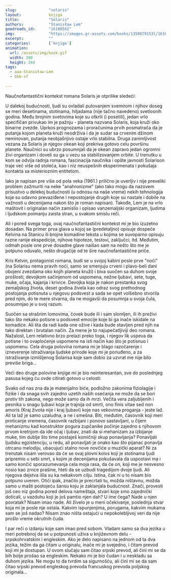 ```yaml
---
slug:              "solaris"
layout:            knjiga
title:             "Solaris"
authors:           "Stanisław Lem"
goodreads_id:      "16100562"
img:               "https://images.gr-assets.com/books/1350879153l/16100562.jpg"
excerpt:           ""
categories:        ['knjige']
animation:
  url: /assets/img/book.gif
  width: 300
  height: 244
tags:
  - aaa-Stanisław-Lem
  - bbb-sf
  
---
```


Naučnofantastični kontekst romana Solaris je otprilike sledeći:

U dalekoj budućnosti, ljudi su ovladali putovanjem svemirom i njihov doseg se meri desetinama, stotinama, hiljadama (nije 
tačno navedeno) svetlosnih godina. Među brojnim svetovima koje su otkrili (i posetili), jedan vrlo specifičan privukao 
im je pažnju - planeta nazvana Solaris, koja kruži oko binarne zvezde. Uprkos prognozama i proračunima prvih posmatrača 
da je putanja kojom planeta kruži neodrživa i da je sudar sa crvenim džinom neminovan, putanja neobjašnjivo ostaje vrlo 
stabilna. Druga zanimljivost vezana za Solaris je njegov okean koji prekriva gotovo celu površinu planete. Naučnici su 
ubrzo posumnjali da je okean zapravo jedan ogromni živi organizam i doveli su ga u vezu sa stabilizovanjem orbite. U 
trenutku u kom se odvija radnja romana, fascinacija naučnika i opšte javnosti Solarison traje već više od stoleća, kao 
i niz neuspešnih eksperimenata i pokušaja kontakta sa misterioznim entitetom.

Iako je napisan pre više od pola veka (1961.) prilično je uverljiv i nije preveliki problem zažmuriti na neke "anahronizme" 
(ako tako mogu da nazovem prisustvo u delekoj budućnosti (u odnosu na naše vreme) nekih tehnologija koje su odavno 
prevaziđene i nepostojanje drugih koje su nastale i dobile na važnosti u decenijama nakon što je roman napisan). Takođe, 
Lem je na vrlo maštovit i originalan način zamislio i opisao vanzemaljski organizam, ljudima i ljudskom poimanju zaista 
stran, u svakom smislu reči.

Ali i pored svega toga, ovaj naučnofantastični kontekst mi je bio izuzetno dosadan. Na primer prva glava u kojoj se 
(predetaljno) opisuje dospeće Kelvina na Stanicu ili brojne komadine teksta u kojima se suvoparno opisuju razne ranije 
ekspedicije, njihove hipoteze, testovi, zaključci, itd. Međutim, odmah posle one prve dosadne glave naišao sam na nešto 
što me je potpuno oduvalo, nešto drugačije od te šire naučnofantastične priče.

Kris Kelvin, protagonist romana, budi se u svojoj kabini posle prve "noći" (na Solarisu nema pravih noći, samo se smenjuju 
crveni i plavo-beli dani obojeni zvezdama oko kojih planeta kruži) i biva suočen sa duhom svoje prošlosti, devojkom 
sačinjenom od uspomena, nežne ljubavi, sete, tuge, muke, očaja, kajanja i krivice. Devojka koja je nakon prestanka svog 
zemaljskog života, deset godina živela kao odraz svog prethodnog postojanja potisnuta u njegovu podsvest a sada se opet 
volšebno stvorila pred njim, do te mere stvarna, da ne mogavši da posumnja u svoja čula, posumnjao je u svoj razum.

Suočen sa strašnim lomovima, čovek bude ili i sam slomljen, ili ih preživi tako što nekako potisne u podsvest emocije 
koje bi ga inače iskidale na komadiće. Ali šta da radi kada one ožive i kada bude stavljen pred njih na tako direktan i 
brutalan način. Za mene je to najupečatljiviji deo romana. Nažalost, Lem relativno brzo prelazi preko toga, i njegov lik 
uspeva da potisne i to ovaploćenje uspomene na isti način kao što je potisnuo i uspomenu. Cela druga polovina romana mi 
je blago razočarenje i izneverenje istraživanja ljudske prirode koje mi je ponuđeno, a za istraživanje izmišljenog 
Solarisa koje sam dobio za uzvrat me nije bilo previše briga...

Veći deo druge polovine knjige mi je bio neinteresantan, sve do poslednjeg pasusa kojeg ću ovde citirati gotovo u celosti:

Svako od nas zna da je materijalno biće, podložno zakonima fiziolagije i fizike i da snaga svih zajedno uzetih naših 
osećanja ne može da se bori protiv tih zakona, nego može samo da ih mrzi. Večita vera zaljubljenih i pesnika u snagu 
ljubavi koja je trajnija od smrti, ono finis vitae sed non amoris (Kraj života nije i kraj ljubavi) koje nas vekovima 
proganja - jeste laž. Ali ta laž je samo uzaludna, a ne i smešna. Biti, međutim, časovnik koji meri proticanje vremena, 
časovnik razbijani i ponovo sastavljani, u čijem mehanizmu kad konstruktor pogura zupčanike počinje zajedno s njihovom 
prvom kretnjom da ide očaj i ljubav, znati da si mehanizam za izbijanje muke, tim dublje što time postaješ komičniji skup 
ponavljanja? Ponavljati ljudsku egzistenciju, u redu, ali ponavljati je onako kao što pijanac ponavlja otrcanu melodiju, 
ubacujući stalno nove novčiće u muzički aparat? Ni za trenutak nisam verovao da će se ovaj plovni kolos koji je stotinama 
ljudi pripremio u sebi smrt, s kojim je decenijama pokušavala da uspostavi ma i samo končić sporazumevanja cela moja rasa, 
da će on, koji me je nesvesno nosio kao zrnce prašine, hteti da se uzbudi tragedijom dvoje ljudi. Ali njegova dejstva 
išla su ka nekakvom cilju. Istina, čak ni u to nisam bio potpuno uveren. Otići ipak, značilo je precrtati tu, možda 
ništavnu, možda samo u mašti postojeću šansu koju je zaklanjala budućnost. Znači, provesti još ceo niz godina pored 
delova nameštaja, stvari koje smo zajednički doticali, u vazduhu koji je još pamtio njen dah? U ime čega? Nade u njen 
povratak? Nisam imao nade. Ali živelo je u meni očekivanje, poslednja stvar koja mi je posle nje ostala. Kakvim ispunjenjima, 
porugama, kakvim mukama sam se još nadao? Nisam znao ništa ostajući u nepokolebljivoj veri da nije prošlo vreme okrutnih čuda.


I par reči o izdanju koje sam imao pred sobom. Vladam samo sa dva jezika u meri potrebnoj da se u potpunosti uživa u 
književnom delu - srpskohrvatskim i engleskim. Ako je delo napisano na jednom od ta dva jezika, težim da ga čitam u 
originalu, inače mi je svejedno, i čitam prevod koji mi je dostupan. U ovom slučaju sam čitao srpski prevod, ali čini mi 
se da bih bolje prošao sa engleskim. Nekako mi je bio čudan i u neskladu sa duhom jezika. Ne mogu to da tvrdim sa 
sigurnošću, ali čini mi se da sam čitao srpski prevod engleskog prevoda francuskog prevoda poljskog originala...
